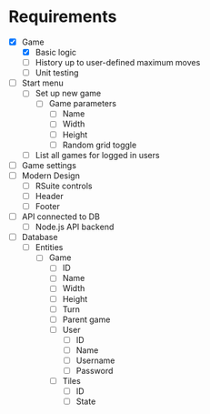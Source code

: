 # Requirements
- [x] Game 
  - [x] Basic logic
  - [ ] History up to user-defined maximum moves
  - [ ] Unit testing
- [ ] Start menu
  - [ ] Set up new game
    - [ ] Game parameters
      - [ ] Name
      - [ ] Width
      - [ ] Height
      - [ ] Random grid toggle
  - [ ] List all games for logged in users
- [ ] Game settings
- [ ] Modern Design
  - [ ] RSuite controls
  - [ ] Header
  - [ ] Footer
- [ ] API connected to DB
  - [ ] Node.js API backend
- [ ] Database
  - [ ] Entities
    - [ ] Game
      - [ ] ID
      - [ ] Name
      - [ ] Width
      - [ ] Height
      - [ ] Turn
      - [ ] Parent game
      - [ ] User
        - [ ] ID
        - [ ] Name
        - [ ] Username
        - [ ] Password
      - [ ] Tiles
        - [ ] ID
        - [ ] State
